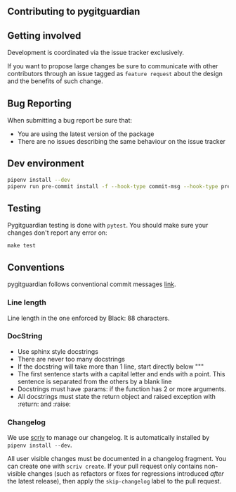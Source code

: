 ## Contributing to pygitguardian

## Getting involved

Development is coordinated via the issue tracker exclusively.

If you want to propose large changes be sure to communicate with other contributors
through an issue tagged as `feature request` about the design and the benefits of such change.

## Bug Reporting

When submitting a bug report be sure that:

- You are using the latest version of the package
- There are no issues describing the same behaviour on the issue tracker

## Dev environment

```bash
pipenv install --dev
pipenv run pre-commit install -f --hook-type commit-msg --hook-type pre-commit
```

## Testing

Pygitguardian testing is done with `pytest`. You should make sure your changes don't report any error on:

```
make test
```

## Conventions

pygitguardian follows conventional commit messages [link](https://www.conventionalcommits.org/).

### Line length

Line length in the one enforced by Black: 88 characters.

### DocString

- Use sphinx style docstrings
- There are never too many docstrings
- If the docstring will take more than 1 line, start directly below """
- The first sentence starts with a capital letter and ends with a point. This sentence is separated from the others by a blank line
- Docstrings must have :params: if the function has 2 or more arguments.
- All docstrings must state the return object and raised exception with :return: and :raise:

### Changelog

We use [scriv](https://github.com/nedbat/scriv) to manage our changelog. It is automatically installed by `pipenv install --dev`.

All user visible changes must be documented in a changelog fragment. You can create one with `scriv create`. If your pull request only contains non-visible changes (such as refactors or fixes for regressions introduced _after_ the latest release), then apply the `skip-changelog` label to the pull request.

